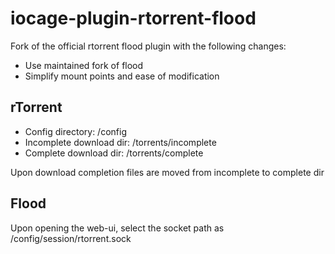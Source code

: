 # iocage-plugin-rtorrent-flood
Fork of the official rtorrent flood plugin with the following changes:
* Use maintained fork of flood
* Simplify mount points and ease of modification

## rTorrent
* Config directory: /config
* Incomplete download dir: /torrents/incomplete
* Complete download dir: /torrents/complete

Upon download completion files are moved from incomplete to complete dir

## Flood

Upon opening the web-ui, select the socket path as /config/session/rtorrent.sock
